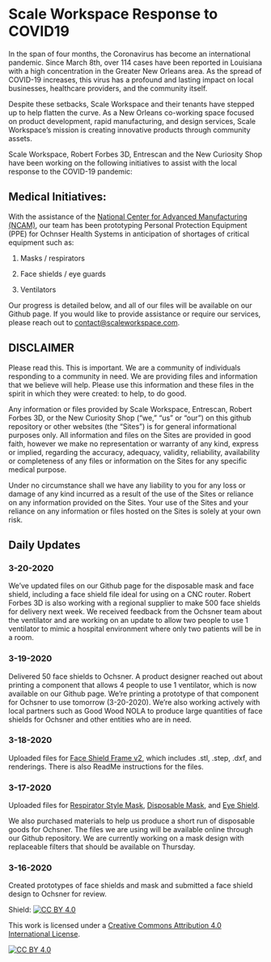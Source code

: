 # Scale Workspace Response to COVID19
In the span of four months, the Coronavirus has become an international pandemic. Since March 8th, over 114 cases have been reported in Louisiana with a high concentration in the Greater New Orleans area. As the spread of COVID-19 increases, this virus has a profound and lasting impact on local businesses, healthcare providers, and the community itself.

Despite these setbacks, Scale Workspace and their tenants have stepped up to help flatten the curve. As a New Orleans co-working space focused on product development, rapid manufacturing, and design services, Scale Workspace’s mission is creating innovative products through community assets.

Scale Workspace, Robert Forbes 3D, Entrescan and the New Curiosity Shop have been working on the following initiatives to assist with the local response to the COVID-19 pandemic:

## Medical Initiatives:
With the assistance of the [National Center for Advanced Manufacturing (NCAM)](https://lsu.edu/ncam/), our team has been prototyping Personal Protection Equipment (PPE) for Ochnser Health Systems in anticipation of shortages of critical equipment such as:

1) Masks / respirators

2) Face shields / eye guards

3) Ventilators

Our progress is detailed below, and all of our files will be available on our Github page. If you would like to provide assistance or require our services, please reach out to contact@scaleworkspace.com. 

## DISCLAIMER
Please read this. This is important. We are a community of individuals responding to a community in need. We are providing files and information that we believe will help. Please use this information and these files in the spirit in which they were created: to help, to do good.  

Any information or files provided by Scale Workspace, Entrescan, Robert Forbes 3D, or the New Curiosity Shop (“we,” “us” or “our”) on this github repository or other websites (the “Sites”) is for general informational purposes only. All information and files on the Sites are provided in good faith, however we make no representation or warranty of any kind, express or implied, regarding the accuracy, adequacy, validity, reliability, availability or completeness of any files or information on the Sites for any specific medical purpose.

Under no circumstance shall we have any liability to you for any loss or damage of any kind incurred as a result of the use of the Sites or reliance on any information provided on the Sites. Your use of the Sites and your reliance on any information or files hosted on the Sites is solely at your own risk.


## Daily Updates
### 3-20-2020

We’ve updated files on our Github page for the disposable mask and face shield, including a face shield file ideal for using on a CNC router. Robert Forbes 3D is also working with a regional supplier to make 500 face shields for delivery next week. We received feedback from the Ochsner team about the ventilator and are working on an update to allow two people to use 1 ventilator to mimic a hospital environment where only two patients will be in a room.

### 3-19-2020
Delivered 50 face shields to Ochsner. A product designer reached out about printing a component that allows 4 people to use 1 ventilator, which is now available on our Github page. We’re printing a prototype of that component for Ochsner to use tomorrow (3-20-2020). We’re also working actively with local partners such as Good Wood NOLA to produce large quantities of face shields for Ochsner and other entities who are in need.

### 3-18-2020
Uploaded files for [Face Shield Frame v2](https://github.com/scaleworkspace/covid19/tree/master/Face%20Shield/FaceShieldV2.1), which includes .stl, .step, .dxf, and renderings. There is also ReadMe instructions for the files.

### 3-17-2020
Uploaded files for [Respirator Style Mask](https://github.com/scaleworkspace/covid19/tree/master/DisposableMask?raw=true), [Disposable Mask](https://github.com/scaleworkspace/covid19/tree/master/DisposableMask?raw=true), and [Eye Shield](https://github.com/scaleworkspace/covid19/tree/master/EyeShield?raw=true).

We also purchased materials to help us produce a short run of disposable goods for Ochsner. The files we are using will be available online through our Github repository. We are currently working on a mask design with replaceable filters that should be available on Thursday.

### 3-16-2020 
Created prototypes of face shields and mask and submitted a face shield design to Ochsner for review.

Shield: [![CC BY 4.0][cc-by-shield]][cc-by]

This work is licensed under a [Creative Commons Attribution 4.0 International
License][cc-by].

[![CC BY 4.0][cc-by-image]][cc-by]

[cc-by]: http://creativecommons.org/licenses/by/4.0/
[cc-by-image]: https://i.creativecommons.org/l/by/4.0/88x31.png
[cc-by-shield]: https://img.shields.io/badge/License-CC%20BY%204.0-lightgrey.svg
